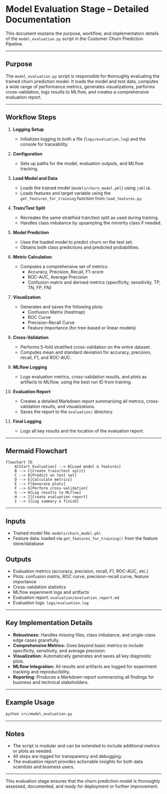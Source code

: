 # Model Evaluation Stage – Detailed Documentation

This document explains the purpose, workflow, and implementation details of the `model_evaluation.py` script in the Customer Churn Prediction Pipeline.

---

## Purpose

The `model_evaluation.py` script is responsible for thoroughly evaluating the trained churn prediction model. It loads the model and test data, computes a wide range of performance metrics, generates visualizations, performs cross-validation, logs results to MLflow, and creates a comprehensive evaluation report.

---

## Workflow Steps

1. **Logging Setup**
   - Initializes logging to both a file (`logs/evaluation.log`) and the console for traceability.

2. **Configuration**
   - Sets up paths for the model, evaluation outputs, and MLflow tracking.

3. **Load Model and Data**
   - Loads the trained model (`models/churn_model.pkl`) using `joblib`.
   - Loads features and target variable using the `get_features_for_training` function from `load_features.py`.

4. **Train/Test Split**
   - Recreates the same stratified train/test split as used during training.
   - Handles class imbalance by upsampling the minority class if needed.

5. **Model Prediction**
   - Uses the loaded model to predict churn on the test set.
   - Obtains both class predictions and predicted probabilities.

6. **Metric Calculation**
   - Computes a comprehensive set of metrics:
     - Accuracy, Precision, Recall, F1-score
     - ROC-AUC, Average Precision
     - Confusion matrix and derived metrics (specificity, sensitivity, TP, TN, FP, FN)

7. **Visualization**
   - Generates and saves the following plots:
     - Confusion Matrix (heatmap)
     - ROC Curve
     - Precision-Recall Curve
     - Feature Importance (for tree-based or linear models)

8. **Cross-Validation**
   - Performs 5-fold stratified cross-validation on the entire dataset.
   - Computes mean and standard deviation for accuracy, precision, recall, F1, and ROC-AUC.

9. **MLflow Logging**
   - Logs evaluation metrics, cross-validation results, and plots as artifacts to MLflow, using the best run ID from training.

10. **Evaluation Report**
    - Creates a detailed Markdown report summarizing all metrics, cross-validation results, and visualizations.
    - Saves the report to the `evaluation/` directory.

11. **Final Logging**
    - Logs all key results and the location of the evaluation report.

---

## Mermaid Flowchart

```mermaid
flowchart TD
    A[Start Evaluation] --> B[Load model & features]
    B --> C[Create train/test split]
    C --> D[Predict on test set]
    D --> E[Calculate metrics]
    E --> F[Generate plots]
    F --> G[Perform cross-validation]
    G --> H[Log results to MLflow]
    H --> I[Create evaluation report]
    I --> J[Log summary & finish]
```

---

## Inputs

- Trained model file: `models/churn_model.pkl`
- Feature data: loaded via `get_features_for_training()` from the feature store/database

## Outputs

- Evaluation metrics (accuracy, precision, recall, F1, ROC-AUC, etc.)
- Plots: confusion matrix, ROC curve, precision-recall curve, feature importance
- Cross-validation statistics
- MLflow experiment logs and artifacts
- Evaluation report: `evaluation/evaluation_report.md`
- Evaluation logs: `logs/evaluation.log`

---

## Key Implementation Details

- **Robustness:** Handles missing files, class imbalance, and single-class edge cases gracefully.
- **Comprehensive Metrics:** Goes beyond basic metrics to include specificity, sensitivity, and average precision.
- **Visualization:** Automatically generates and saves all key diagnostic plots.
- **MLflow Integration:** All results and artifacts are logged for experiment tracking and reproducibility.
- **Reporting:** Produces a Markdown report summarizing all findings for business and technical stakeholders.

---

## Example Usage

```bash
python src/model_evaluation.py
```

---

## Notes

- The script is modular and can be extended to include additional metrics or plots as needed.
- All steps are logged for transparency and debugging.
- The evaluation report provides actionable insights for both data scientists and business users.

---

This evaluation stage ensures that the churn prediction model is thoroughly assessed, documented, and ready for deployment or further improvement.